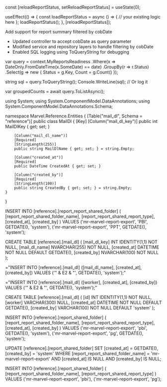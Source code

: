 
const [reloadReportStatus, setReloadReportStatus] = useState(0);

useEffect(() => {
  const loadReportStatus = async () => {
    // your existing logic here
  };
  loadReportStatus();
}, [reloadReportStatus]);










Add support for report summary filtered by cobDate

- Updated controller to accept cobDate as query parameter
- Modified service and repository layers to handle filtering by cobDate
- Enabled SQL logging using ToQueryString for debugging







var query = context.MyReportsReadiness
    .Where(x => DateOnly.FromDateTime(x.SomeDate) == date)
    .GroupBy(r => r.Status)
    .Select(g => new { Status = g.Key, Count = g.Count() });

string sql = query.ToQueryString();
Console.WriteLine(sql);  // Or log it

var groupedCounts = await query.ToListAsync();










using System;
using System.ComponentModel.DataAnnotations;
using System.ComponentModel.DataAnnotations.Schema;

namespace Marvel.Reference.Entities
{
    [Table("mail_dl", Schema = "reference")]
    public class MailDl
    {
        [Key]
        [Column("mail_dl_key")]
        public int MailDlKey { get; set; }

        [Column("mail_dl_name")]
        [Required]
        [StringLength(255)]
        public string MailDlName { get; set; } = string.Empty;

        [Column("created_at")]
        [Required]
        public DateTime CreatedAt { get; set; }

        [Column("created_by")]
        [Required]
        [StringLength(100)]
        public string CreatedBy { get; set; } = string.Empty;
    }
}




INSERT INTO [reference].[report_report_shared_folder] (
    [report_report_shared_folder_name],
    [report_report_shared_report_type],
    [created_at],
    [created_by]
)
VALUES
    ('mr-marvel-report-export', 'PBI', GETDATE(), 'system'),
    ('mr-marvel-report-export', 'PPT', GETDATE(), 'system');




CREATE TABLE [reference].[mail_dl] (
    [mail_dl_key] INT IDENTITY(1,1) NOT NULL,
    [mail_dl_name] NVARCHAR(255) NOT NULL,
    [created_at] DATETIME NOT NULL DEFAULT GETDATE(),
    [created_by] NVARCHAR(100) NOT NULL
);













="INSERT INTO [reference].[mail_dl] ([mail_dl_name], [created_at], [created_by]) VALUES ('" & E2 & "', GETDATE(), 'system');"







="INSERT INTO [reference].[mail_dl] ([worker], [created_at], [created_by]) VALUES ('" & E2 & "', GETDATE(), 'system');"



CREATE TABLE [reference].[mail_dl] (
    [id] INT IDENTITY(1,1) NOT NULL,
    [worker] VARCHAR(300) NULL,
    [created_at] DATETIME NOT NULL DEFAULT GETDATE(),
    [created_by] VARCHAR(100) NOT NULL DEFAULT 'system'
);






INSERT INTO [reference].[report_shared_folder] (
    [report_report_shared_folder_name],
    [report_report_shared_report_type],
    [created_at],
    [created_by]
)
VALUES
    ('mr-marvel-report-export', 'pbi', GETDATE(), 'system'),
    ('mr-marvel-report-export', 'pg', GETDATE(), 'system');





UPDATE [reference].[report_shared_folder]
SET 
    [created_at] = GETDATE(),
    [created_by] = 'system'
WHERE 
    [report_report_shared_folder_name] = 'mr-marvel-report-export'
    AND [created_at] IS NULL
    AND [created_by] IS NULL;



INSERT INTO [reference].[report_shared_folder] (
    [report_report_shared_folder_name],
    [report_report_shared_report_type]
)
VALUES
    ('mr-marvel-report-export', 'pbi'),
    ('mr-marvel-report-export', 'pg');